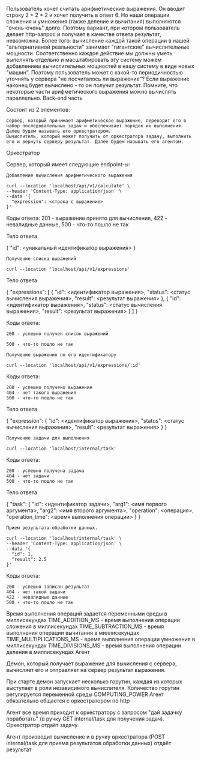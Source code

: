 Пользователь хочет считать арифметические выражения. Он вводит строку 2 + 2 \* 2 и хочет получить в ответ 6. Но наши операции сложения и умножения (также деление и вычитания) выполняются "очень-очень" долго. Поэтому вариант, при котором пользователь делает http-запрос и получает в качестве ответа результат, невозможна. Более того: вычисление каждой такой операции в нашей "альтернативной реальности" занимает "гигантские" вычислительные мощности. Соответственно каждое действие мы должны уметь выполнять отдельно и масштабировать эту систему можем добавлением вычислительных мощностей в нашу систему в виде новых "машин". Поэтому пользователь может с какой-то периодичностью уточнять у сервера "не посчиталось ли выражение"? Если выражение наконец будет вычислено - то он получит результат. Помните, что некоторые части арифметического выражения можно вычислять параллельно.
Back-end часть

Состоит из 2 элементов:

    Сервер, который принимает арифметическое выражение, переводит его в набор последовательных задач и обеспечивает порядок их выполнения. Далее будем называть его оркестратором.
    Вычислитель, который может получить от оркестратора задачу, выполнить его и вернуть серверу результат. Далее будем называть его агентом.

Оркестратор

Сервер, который имеет следующие endpoint-ы:

    Добавление вычисления арифметического выражения

    curl --location 'localhost/api/v1/calculate' \
    --header 'Content-Type: application/json' \
    --data '{
      "expression": <строка с выражение>
    }'

Коды ответа: 201 - выражение принято для вычисления, 422 - невалидные данные, 500 - что-то пошло не так

Тело ответа

{
"id": <уникальный идентификатор выражения>
}

    Получение списка выражений

    curl --location 'localhost/api/v1/expressions'

Тело ответа

{
"expressions": [
{
"id": <идентификатор выражения>,
"status": <статус вычисления выражения>,
"result": <результат выражения>
},
{
"id": <идентификатор выражения>,
"status": <статус вычисления выражения>,
"result": <результат выражения>
}
]
}

Коды ответа:

    200 - успешно получен список выражений

    500 - что-то пошло не так

    Получение выражения по его идентификатору

    curl --location 'localhost/api/v1/expressions/:id'

Коды ответа:

    200 - успешно получено выражение
    404 - нет такого выражения
    500 - что-то пошло не так

Тело ответа

{
"expression":
{
"id": <идентификатор выражения>,
"status": <статус вычисления выражения>,
"result": <результат выражения>
}
}

    Получение задачи для выполнения

    curl --location 'localhost/internal/task'

Коды ответа:

    200 - успешно получена задача
    404 - нет задачи
    500 - что-то пошло не так

Тело ответа

{
"task":
{
"id": <идентификатор задачи>,
"arg1": <имя первого аргумента>,
"arg2": <имя второго аргумента>,
"operation": <операция>,
"operation_time": <время выполнения операции>
}
}

    Прием результата обработки данных.

    curl --location 'localhost/internal/task' \
    --header 'Content-Type: application/json' \
    --data '{
      "id": 1,
      "result": 2.5
    }'

Коды ответа:

    200 - успешно записан результат
    404 - нет такой задачи
    422 - невалидные данные
    500 - что-то пошло не так

Время выполнения операций задается переменными среды в миллисекундах
TIME_ADDITION_MS - время выполнения операции сложения в миллисекундах
TIME_SUBTRACTION_MS - время выполнения операции вычитания в миллисекундах
TIME_MULTIPLICATIONS_MS - время выполнения операции умножения в миллисекундах
TIME_DIVISIONS_MS - время выполнения операции деления в миллисекундах
Агент

Демон, который получает выражение для вычисления с сервера, вычисляет его и отправляет на сервер результат выражения.

При старте демон запускает несколько горутин, каждая из которых выступает в роли независимого вычислителя. Количество горутин регулируется переменной среды COMPUTING_POWER
Агент обязательно общается с оркестратором по http

Агент все время приходит к оркестратору с запросом "дай задачку поработать" (в ручку GET internal/task для получения задач). Оркестратор отдаёт задачу.

Агент производит вычисление и в ручку оркестратора (POST internal/task для приема результатов обработки данных) отдаёт результат
